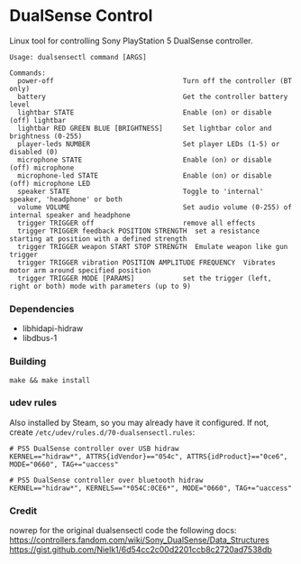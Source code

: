 # DualSense Control

Linux tool for controlling Sony PlayStation 5 DualSense controller.

    Usage: dualsensectl command [ARGS]

    Commands:
      power-off                                Turn off the controller (BT only)
      battery                                  Get the controller battery level
      lightbar STATE                           Enable (on) or disable (off) lightbar
      lightbar RED GREEN BLUE [BRIGHTNESS]     Set lightbar color and brightness (0-255)
      player-leds NUMBER                       Set player LEDs (1-5) or disabled (0)
      microphone STATE                         Enable (on) or disable (off) microphone
      microphone-led STATE                     Enable (on) or disable (off) microphone LED
      speaker STATE                            Toggle to 'internal' speaker, 'headphone' or both
      volume VOLUME                            Set audio volume (0-255) of internal speaker and headphone
      trigger TRIGGER off                      remove all effects
      trigger TRIGGER feedback POSITION STRENGTH  set a resistance starting at position with a defined strength
      trigger TRIGGER weapon START STOP STRENGTH  Emulate weapon like gun trigger
      trigger TRIGGER vibration POSITION AMPLITUDE FREQUENCY  Vibrates motor arm around specified position
      trigger TRIGGER MODE [PARAMS]            set the trigger (left, right or both) mode with parameters (up to 9)


### Dependencies

* libhidapi-hidraw
* libdbus-1

### Building

    make && make install

### udev rules

Also installed by Steam, so you may already have it configured. If not, create `/etc/udev/rules.d/70-dualsensectl.rules`:

    # PS5 DualSense controller over USB hidraw
    KERNEL=="hidraw*", ATTRS{idVendor}=="054c", ATTRS{idProduct}=="0ce6", MODE="0660", TAG+="uaccess"

    # PS5 DualSense controller over bluetooth hidraw
    KERNEL=="hidraw*", KERNELS=="*054C:0CE6*", MODE="0660", TAG+="uaccess"

### Credit

nowrep for the original dualsensectl code
the following docs:
https://controllers.fandom.com/wiki/Sony_DualSense/Data_Structures
https://gist.github.com/Nielk1/6d54cc2c00d2201ccb8c2720ad7538db
